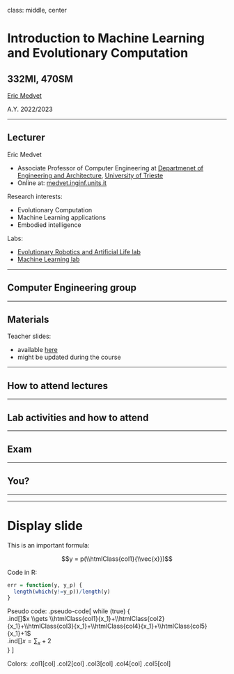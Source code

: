 class: middle, center

# Introduction to Machine Learning and Evolutionary Computation
## 332MI, 470SM

[Eric Medvet](http://medvet.inginf.units.it/)

A.Y. 2022/2023

---

## Lecturer

Eric Medvet
- Associate Professor of Computer Engineering at [Departmenet of Engineering and Architecture](https://dia.units.it/), [University of Trieste](https://www.units.it/)
- Online at: [medvet.inginf.units.it](http://medvet.inginf.units.it/)

Research interests:
- Evolutionary Computation
- Machine Learning applications
- Embodied intelligence

Labs:
- [Evolutionary Robotics and Artificial Life lab](https://erallab.inginf.units.it/)
- [Machine Learning lab](https://machinelearning.inginf.units.it/)

---

## Computer Engineering group

---

## Materials

Teacher slides:
- available [here](https://medvet.inginf.units.it/teaching/2223-intro-ml-er/)
- might be updated during the course

<!-- mention lab -->

---

## How to attend lectures

---

## Lab activities and how to attend

---

## Exam

---

## You?

---

---

# Display slide

This is an important formula:

$$y = p(\\htmlClass{col1}{\\vec{x}})$$

Code in R:

```R
err = function(y, y_p) {
  length(which(y!=y_p))/length(y)
}
```
Pseudo code:
.pseudo-code[
while (true) {  
.ind[]$x \\gets \\htmlClass{col1}{x_1}+\\htmlClass{col2}{x_1}+\\htmlClass{col3}{x_1}+\\htmlClass{col4}{x_1}+\\htmlClass{col5}{x_1}+1$  
.ind[]$x = \sum_x+2$  
}
]

Colors:
.col1[col]
.col2[col]
.col3[col]
.col4[col]
.col5[col]
